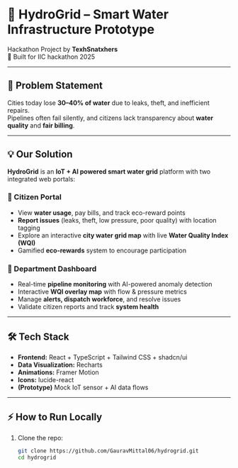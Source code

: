 # 🌊 HydroGrid – Smart Water Infrastructure Prototype

Hackathon Project by **TexhSnatxhers**  
🚀 Built for IIC hackathon 2025  

---

## 🔎 Problem Statement
Cities today lose **30–40% of water** due to leaks, theft, and inefficient repairs.  
Pipelines often fail silently, and citizens lack transparency about **water quality** and **fair billing**.  

---

## 💡 Our Solution
**HydroGrid** is an **IoT + AI powered smart water grid** platform with two integrated web portals:

### 👤 Citizen Portal
- View **water usage**, pay bills, and track eco-reward points  
- **Report issues** (leaks, theft, low pressure, poor quality) with location tagging  
- Explore an interactive **city water grid map** with live **Water Quality Index (WQI)**  
- Gamified **eco-rewards** system to encourage participation  

### 🏢 Department Dashboard
- Real-time **pipeline monitoring** with AI-powered anomaly detection  
- Interactive **WQI overlay map** with flow & pressure metrics  
- Manage **alerts, dispatch workforce**, and resolve issues  
- Validate citizen reports and track **system health**  

---

## 🛠️ Tech Stack
- **Frontend:** React + TypeScript + Tailwind CSS + shadcn/ui  
- **Data Visualization:** Recharts  
- **Animations:** Framer Motion  
- **Icons:** lucide-react  
- **(Prototype)** Mock IoT sensor + AI data flows  

---

## ⚡ How to Run Locally
1. Clone the repo:
   ```bash
   git clone https://github.com/GauravMittal06/hydrogrid.git
   cd hydrogrid
